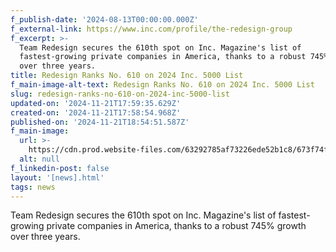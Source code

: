 ```yaml
---
f_publish-date: '2024-08-13T00:00:00.000Z'
f_external-link: https://www.inc.com/profile/the-redesign-group
f_excerpt: >-
  Team Redesign secures the 610th spot on Inc. Magazine's list of
  fastest-growing private companies in America, thanks to a robust 745% growth
  over three years.
title: Redesign Ranks No. 610 on 2024 Inc. 5000 List
f_main-image-alt-text: Redesign Ranks No. 610 on 2024 Inc. 5000 List
slug: redesign-ranks-no-610-on-2024-inc-5000-list
updated-on: '2024-11-21T17:59:35.629Z'
created-on: '2024-11-21T17:58:54.968Z'
published-on: '2024-11-21T18:54:51.587Z'
f_main-image:
  url: >-
    https://cdn.prod.website-files.com/63292785af73226ede52b1c8/673f74fe31d3ea2d804a4793_redesign-inc-5000.avif
  alt: null
f_linkedin-post: false
layout: '[news].html'
tags: news
---
```


Team Redesign secures the 610th spot on Inc. Magazine's list of fastest-growing private companies in America, thanks to a robust 745% growth over three years.
